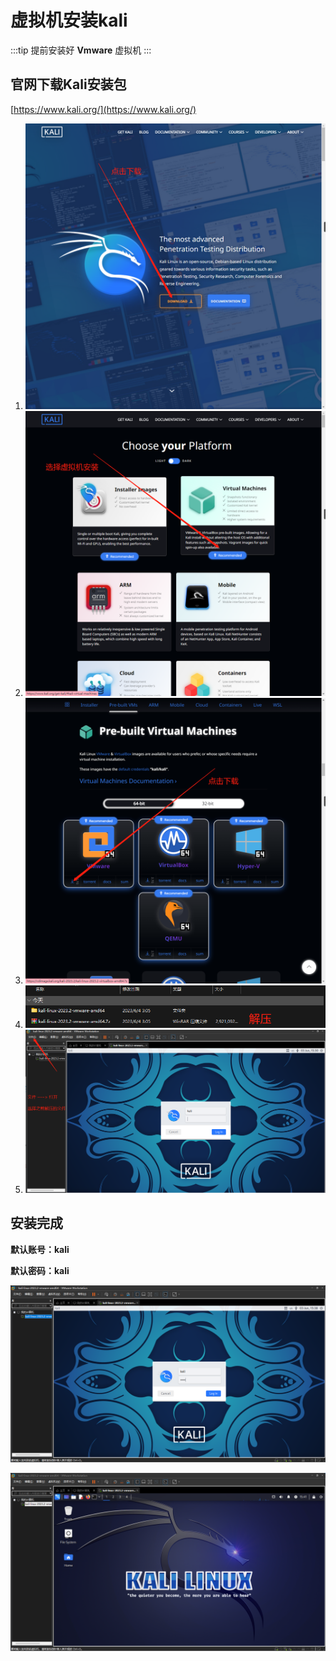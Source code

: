 # 虚拟机安装kali
:::tip 
提前安装好 **Vmware** 虚拟机 
:::

## 官网下载Kali安装包
[https://www.kali.org/](https://www.kali.org/)

1. ![](./images/1.png)
2. ![](./images/2.png)
3. ![](./images/3.png)
4. ![](./images/4.png)
5. ![](./images/5.png)

## 安装完成

**默认账号：kali**


**默认密码：kali**


![](./images/6.png)

![](./images/7.png)

